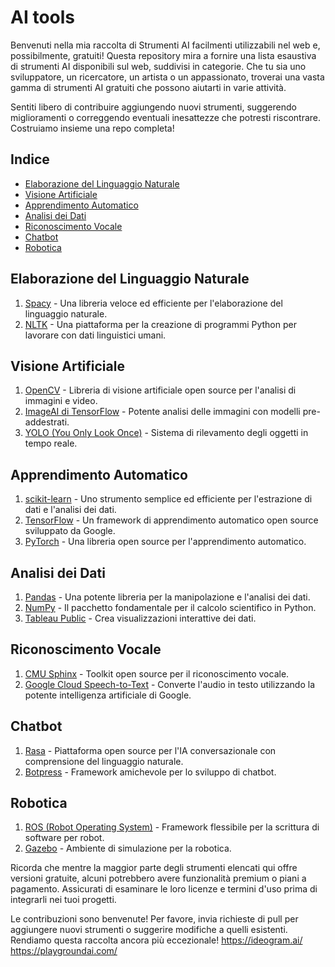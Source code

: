 # AI tools 

Benvenuti nella mia raccolta di Strumenti AI facilmenti utilizzabili nel web e, possibilmente, gratuiti! Questa repository mira a fornire una lista esaustiva di strumenti AI disponibili sul web, suddivisi in categorie. Che tu sia uno sviluppatore, un ricercatore, un artista o un appassionato, troverai una vasta gamma di strumenti AI gratuiti che possono aiutarti in varie attività.

Sentiti libero di contribuire aggiungendo nuovi strumenti, suggerendo miglioramenti o correggendo eventuali inesattezze che potresti riscontrare. Costruiamo insieme una repo  completa!

## Indice

- [Elaborazione del Linguaggio Naturale](#elaborazione-del-linguaggio-naturale)
- [Visione Artificiale](#visione-artificiale)
- [Apprendimento Automatico](#apprendimento-automatico)
- [Analisi dei Dati](#analisi-dei-dati)
- [Riconoscimento Vocale](#riconoscimento-voce)
- [Chatbot](#chatbot)
- [Robotica](#robotica)

## Elaborazione del Linguaggio Naturale

1. [Spacy](https://spacy.io/) - Una libreria veloce ed efficiente per l'elaborazione del linguaggio naturale.
2. [NLTK](https://www.nltk.org/) - Una piattaforma per la creazione di programmi Python per lavorare con dati linguistici umani.

## Visione Artificiale

1. [OpenCV](https://opencv.org/) - Libreria di visione artificiale open source per l'analisi di immagini e video.
2. [ImageAI di TensorFlow](https://github.com/OlafenwaMoses/ImageAI) - Potente analisi delle immagini con modelli pre-addestrati.
3. [YOLO (You Only Look Once)](https://pjreddie.com/darknet/yolo/) - Sistema di rilevamento degli oggetti in tempo reale.

## Apprendimento Automatico

1. [scikit-learn](https://scikit-learn.org/) - Uno strumento semplice ed efficiente per l'estrazione di dati e l'analisi dei dati.
2. [TensorFlow](https://www.tensorflow.org/) - Un framework di apprendimento automatico open source sviluppato da Google.
3. [PyTorch](https://pytorch.org/) - Una libreria open source per l'apprendimento automatico.

## Analisi dei Dati

1. [Pandas](https://pandas.pydata.org/) - Una potente libreria per la manipolazione e l'analisi dei dati.
2. [NumPy](https://numpy.org/) - Il pacchetto fondamentale per il calcolo scientifico in Python.
3. [Tableau Public](https://public.tableau.com/en-us/s/gallery) - Crea visualizzazioni interattive dei dati.

## Riconoscimento Vocale

1. [CMU Sphinx](https://cmusphinx.github.io/) - Toolkit open source per il riconoscimento vocale.
2. [Google Cloud Speech-to-Text](https://cloud.google.com/speech-to-text) - Converte l'audio in testo utilizzando la potente intelligenza artificiale di Google.

## Chatbot

1. [Rasa](https://rasa.com/) - Piattaforma open source per l'IA conversazionale con comprensione del linguaggio naturale.
2. [Botpress](https://botpress.com/) - Framework amichevole per lo sviluppo di chatbot.

## Robotica

1. [ROS (Robot Operating System)](https://www.ros.org/) - Framework flessibile per la scrittura di software per robot.
2. [Gazebo](http://gazebosim.org/) - Ambiente di simulazione per la robotica.

Ricorda che mentre la maggior parte degli strumenti elencati qui offre versioni gratuite, alcuni potrebbero avere funzionalità premium o piani a pagamento. Assicurati di esaminare le loro licenze e termini d'uso prima di integrarli nei tuoi progetti.

Le contribuzioni sono benvenute! Per favore, invia richieste di pull per aggiungere nuovi strumenti o suggerire modifiche a quelli esistenti. Rendiamo questa raccolta ancora più eccezionale!
https://ideogram.ai/
https://playgroundai.com/

